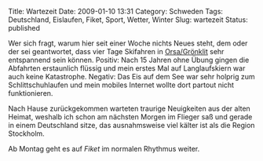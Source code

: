 Title: Wartezeit
Date: 2009-01-10 13:31
Category: Schweden
Tags: Deutschland, Eislaufen, Fiket, Sport, Wetter, Winter
Slug: wartezeit
Status: published

Wer sich fragt, warum hier seit einer Woche nichts Neues steht, dem oder
der sei geantwortet, dass vier Tage Skifahren in
[Orsa/Grönklit](http://www.orsagronklitt.se/) sehr entspannend sein
können. Positiv: Nach 15 Jahren ohne Übung gingen die Abfahrten
erstaunlich flüssig und mein erstes Mal auf Langlaufskiern war auch
keine Katastrophe. Negativ: Das Eis auf dem See war sehr holprig zum
Schlittschuhlaufen und mein mobiles Internet wollte dort partout nicht
funktionieren.

Nach Hause zurückgekommen warteten traurige Neuigkeiten aus der alten
Heimat, weshalb ich schon am nächsten Morgen im Flieger saß und gerade
in einem Deutschland sitze, das ausnahmsweise viel kälter ist als die
Region Stockholm.

Ab Montag geht es auf *Fiket* im normalen Rhythmus weiter.

